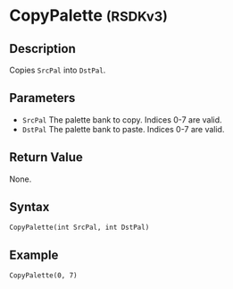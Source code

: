 # CopyPalette <small>(RSDKv3)</small>

## Description
Copies `SrcPal` into `DstPal`.

## Parameters
- `SrcPal`
The palette bank to copy. Indices 0-7 are valid.
- `DstPal`
The palette bank to paste. Indices 0-7 are valid.

## Return Value
None.

## Syntax
```
CopyPalette(int SrcPal, int DstPal)
```

## Example
```
CopyPalette(0, 7)
```